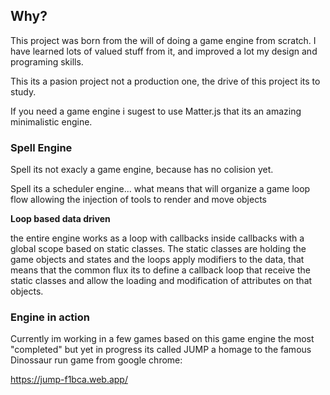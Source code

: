 ## Why?

This project was born from the will of doing a game engine from scratch. I have learned lots of valued stuff from it, and improved a lot my design and programing skills.

This its a pasion project not a production one, the drive of this project its to study.

If you need a game engine i sugest to use Matter.js that its an amazing minimalistic engine.

### Spell Engine 

Spell its not exacly a game engine, because has no colision yet.

Spell its a scheduler engine... what means that will organize a game loop flow allowing the injection of tools to render and move objects

**Loop based data driven** 

the entire engine works as a loop with callbacks inside callbacks with a global scope based on static classes.
The static classes are holding the game objects and states and the loops apply modifiers to the data, that means that the common flux its to define a callback loop that receive the static classes and allow the loading and modification of attributes on that objects.

### Engine in action 

Currently im working in a few games based on this game engine the most "completed" but yet in progress its called JUMP a homage to the famous Dinossaur run game from google chrome:

https://jump-f1bca.web.app/